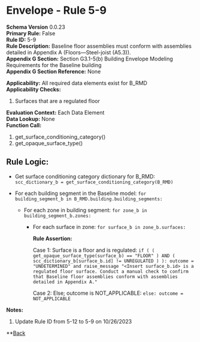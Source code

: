 # Envelope - Rule 5-9
**Schema Version** 0.0.23  
**Primary Rule:** False  
**Rule ID:** 5-9  
**Rule Description:** Baseline floor assemblies must conform with assemblies detailed in  Appendix A (Floors—Steel-joist (A5.3)).  
**Appendix G Section:** Section G3.1-5(b) Building Envelope Modeling Requirements for the Baseline building  
**Appendix G Section Reference:** None  

**Applicability:** All required data elements exist for B_RMD  
**Applicability Checks:**  
  1. Surfaces that are a regulated floor
 
**Evaluation Context:** Each Data Element  
**Data Lookup:** None  
**Function Call:**

  1. get_surface_conditioning_category()  
  2. get_opaque_surface_type()  

## Rule Logic:  

- Get surface conditioning category dictionary for B_RMD: ```scc_dictionary_b = get_surface_conditioning_category(B_RMD)```  

- For each building segment in the Baseline model: ```for building_segment_b in B_RMD.building.building_segments:```  

  - For each zone in building segment: ```for zone_b in building_segment_b.zones:```

    - For each surface in zone: ```for surface_b in zone_b.surfaces:```

        **Rule Assertion:**  

        Case 1: Surface is a floor and is regulated: ```if ( ( get_opaque_surface_type(surface_b) == "FLOOR" ) AND ( scc_dictionary_b[surface_b.id] != UNREGULATED ) ):
        outcome = "UNDETERMINED" and raise_message "<Insert surface_b.id> is a regulated floor surface. Conduct a manual check to confirm that Baseline floor assemblies conform with assemblies detailed in Appendix A."```  

        Case 2: Else; outcome is NOT_APPLICABLE: ```else: outcome = NOT_APPLICABLE```  

**Notes:**

1. Update Rule ID from 5-12 to 5-9 on 10/26/2023

**[Back](../_toc.md)